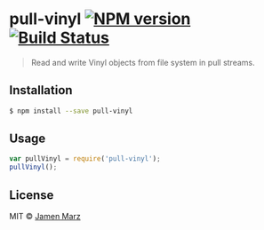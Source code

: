 # pull-vinyl [![NPM version](https://badge.fury.io/js/pull-vinyl.svg)](https://npmjs.org/package/pull-vinyl) [![Build Status](https://travis-ci.org/jamen/pull-vinyl.svg?branch=master)](https://travis-ci.org/jamen/pull-vinyl)

> Read and write Vinyl objects from file system in pull streams.

## Installation

```sh
$ npm install --save pull-vinyl
```

## Usage

```js
var pullVinyl = require('pull-vinyl');
pullVinyl();
```

## License

MIT © [Jamen Marz](https://github.com/jamen)
